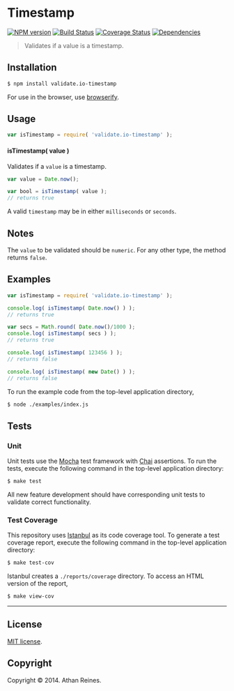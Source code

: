 Timestamp
===
[![NPM version][npm-image]][npm-url] [![Build Status][travis-image]][travis-url] [![Coverage Status][coveralls-image]][coveralls-url] [![Dependencies][dependencies-image]][dependencies-url]

> Validates if a value is a timestamp.


## Installation

``` bash
$ npm install validate.io-timestamp
```

For use in the browser, use [browserify](https://github.com/substack/node-browserify).


## Usage

``` javascript
var isTimestamp = require( 'validate.io-timestamp' );
```

#### isTimestamp( value )

Validates if a `value` is a timestamp.

``` javascript
var value = Date.now();

var bool = isTimestamp( value );
// returns true
```

A valid `timestamp` may be in either `milliseconds` or `seconds`. 



## Notes

The `value` to be validated should be `numeric`. For any other type, the method returns `false`.


## Examples

``` javascript
var isTimestamp = require( 'validate.io-timestamp' );

console.log( isTimestamp( Date.now() ) );
// returns true

var secs = Math.round( Date.now()/1000 );
console.log( isTimestamp( secs ) );
// returns true

console.log( isTimestamp( 123456 ) );
// returns false

console.log( isTimestamp( new Date() ) );
// returns false
```


To run the example code from the top-level application directory,

``` bash
$ node ./examples/index.js
```


## Tests

### Unit

Unit tests use the [Mocha](http://mochajs.org) test framework with [Chai](http://chaijs.com) assertions. To run the tests, execute the following command in the top-level application directory:

``` bash
$ make test
```

All new feature development should have corresponding unit tests to validate correct functionality.


### Test Coverage

This repository uses [Istanbul](https://github.com/gotwarlost/istanbul) as its code coverage tool. To generate a test coverage report, execute the following command in the top-level application directory:

``` bash
$ make test-cov
```

Istanbul creates a `./reports/coverage` directory. To access an HTML version of the report,

``` bash
$ make view-cov
```


---
## License

[MIT license](http://opensource.org/licenses/MIT). 


## Copyright

Copyright &copy; 2014. Athan Reines.


[npm-image]: http://img.shields.io/npm/v/validate.io-timestamp.svg
[npm-url]: https://npmjs.org/package/validate.io-timestamp

[travis-image]: http://img.shields.io/travis/validate-io/timestamp/master.svg
[travis-url]: https://travis-ci.org/validate-io/timestamp

[coveralls-image]: https://img.shields.io/coveralls/validate-io/timestamp/master.svg
[coveralls-url]: https://coveralls.io/r/validate-io/timestamp?branch=master

[dependencies-image]: http://img.shields.io/david/validate-io/timestamp.svg
[dependencies-url]: https://david-dm.org/validate-io/timestamp

[dev-dependencies-image]: http://img.shields.io/david/dev/validate-io/timestamp.svg
[dev-dependencies-url]: https://david-dm.org/dev/validate-io/timestamp

[github-issues-image]: http://img.shields.io/github/issues/validate-io/timestamp.svg
[github-issues-url]: https://github.com/validate-io/timestamp/issues
